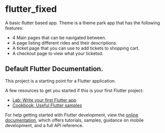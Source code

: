 # flutter_fixed

A basic flutter based app.
Theme is a theme park app that has the following features:
- 4 Main pages that can be navigated between.
- A page listing different rides and their descriptions.
- A ticket page that you can use to add tickets to shopping cart.
- A checkout page to view what your ticketsd.
  
  
  
  
  
  
  
  
  
## Default Flutter Documentation.

This project is a starting point for a Flutter application.

A few resources to get you started if this is your first Flutter project:

- [Lab: Write your first Flutter app](https://docs.flutter.dev/get-started/codelab)
- [Cookbook: Useful Flutter samples](https://docs.flutter.dev/cookbook)

For help getting started with Flutter development, view the
[online documentation](https://docs.flutter.dev/), which offers tutorials,
samples, guidance on mobile development, and a full API reference.
